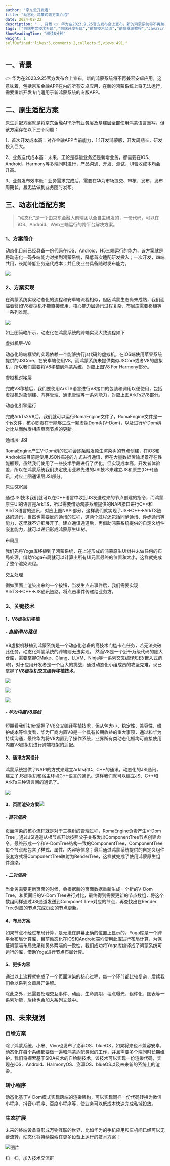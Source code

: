 ```yaml
---
author: "京东云开发者"
title: "动态化-鸿蒙跨端方案介绍"
date: 2024-08-22
description: "一、背景 👉 华为在2023.9.25官方发布会上宣布，新的鸿蒙系统将不再兼容安卓应用，这意味着，包括京东金融APP在内的所有安卓应用，在新的鸿蒙系统上将无法运行，需要重新开发专门适用于新鸿蒙系统的专"
tags: ["前端中文技术社区","前端开发社区","前端技术交流","前端框架教程","JavaScript 学习资源","CSS 技巧与最佳实践","HTML5 最新动态","前端工程师职业发展","开源前端项目","前端技术趋势"]
ShowReadingTime: "阅读8分钟"
weight: 1
selfDefined:"likes:5,comments:2,collects:5,views:491,"
---
```

一、背景
----

👉 华为在2023.9.25官方发布会上宣布，新的鸿蒙系统将不再兼容安卓应用，这意味着，包括京东金融APP在内的所有安卓应用，在新的鸿蒙系统上将无法运行，需要重新开发专门适用于新鸿蒙系统的专版APP。

二、原生适配方案
--------

原生适配方案就是将京东金融APP所有业务层及基建层全部使用鸿蒙语言重写，但该方案存在以下三个问题：

1、首次开发成本高：对齐金融APP当前能力，1:1开发鸿蒙版，开发周期长，研发投入巨大。

2、业务迭代成本高：未来，无论是存量业务还是新增业务，都需要在iOS、Android、Harmony等多端同时进行，产品沟通、开发、测试、UI验收成本均会升高。

3、业务发布效率低：业务需求完成后，需要在华为市场提交、审核、发布，发布周期长，且无法做到业务随时发布。

三、动态化适配方案
---------

> “动态化”是一个由京东金融大前端团队全自主研发的，一份代码，可以在iOS、Android、Web三端运行的跨平台解决方案。

### 1、方案简介

动态化目前已经具备一份代码在iOS、Android、H5三端运行的能力，该方案就是将动态化一码多端能力对接到鸿蒙系统，降低首次适配研发投入；一次开发，四端共用，长期降低业务迭代成本；并且使业务具备随时发布能力。

![](/images/jueJin/d7c396128c92462.png)

### 2、方案实现

在鸿蒙系统实现动态化的流程和安卓端流程相似，但因鸿蒙生态尚未成熟，我们面临着譬如V8虚拟机不能直接使用、核心能力层通讯过程复杂、布局库需要移植等一系列难题。

![](/images/jueJin/528cfe79e9ab452.png)

如上图简略所示，动态化在鸿蒙系统的跨端实现大致流程如下

虚拟机层-V8

动态化跨端框架的实现依赖一个能够执行js代码的虚拟机，在iOS端使用苹果系统提供的JSCore，在安卓端使用V8，而鸿蒙系统未提供类似JSCore或者V8的虚拟机，所以我们需要将V8移植到鸿蒙系统，对应上图V8 For Harmony部分。

虚拟机对接层

完成V8移植后，我们要使用ArkTS语言进行V8接口的包装和调用以便使用，包括虚拟机对象创建、内存管理、通讯管理等一系列能力，对应上图ArkTs2V8部分。

动态化引擎运行

完成ArkTs2V8后，我们就可以运行RomaEngine文件了，RomaEngine文件是一个js文件，核心职责在于能够生成一颗虚拟Dom树(V-Dom)，以及进行V-Dom树对比从而触发相应页面节点的更新。

通讯层-JSI

RomaEngine产生V-Dom树的过程会逐条触发原生渲染树的节点创建，在iOS和Android端目前是使用JSON描述的方式进行通讯，但在大量数据传输场景存在性能瓶颈，虽然我们使用了一些技术手段进行了优化，但实现成本高，开发者体验差，所以在鸿蒙系统我们决定使用业界先进的JSI技术来建立JS和原生(C++)通讯，对应上图通讯层JSI部分。

原生SDK层

通过JSI技术我们就可以在C++语言中收到JS发送过来的节点创建的指令，而鸿蒙原生UI的语言是ArkTS，所以需要借助鸿蒙系统提供的NAPI接口进行C++和ArkTS语言的通讯，对应上图NAPI部分，这样我们就实现了JS→C++→ArkTS链路的通讯，当然也需要反向通讯的过程，这两个过程还包括同步通讯、异步通讯等能力，这里就不详细展开了。建立通讯通道后，再借助鸿蒙系统提供的自定义组件嵌套能力，就可以递归形成鸿蒙原生UI树。

布局层

我们先将Yoga库移植到了鸿蒙系统，在上述形成的鸿蒙原生UI树并未做任何的布局处理，借助Yoga布局就可以计算出所有UI元素最终的位置和大小，这样就完成了整个渲染流程。

交互处理

例如页面上渲染出来的一个按钮，当发生点击事件后，我们需要实现ArkTS→C++→JS通讯链路，将点击事件传递给业务方。

### 3、关键技术

#### 1、V8虚拟机移植

##### \- 自编译V8路线

V8虚拟机移植到鸿蒙系统是一个动态化必备的高技术门槛卡点任务，若无法突破此任务，动态化鸿蒙系统的跨端则无法实现。 然而V8是一个近千万级代码的庞大仓库，需要掌握CMake、Clang、LLVM、Ninja等一系列交叉编译知识(嵌入式范畴)，对于应用开发者是一个巨大的挑战，通过动态化小组成员的攻坚克难，现已掌握了**V8虚拟机交叉编译移植技术**。

![](/images/jueJin/5dba342f451942f.png)

![](/images/jueJin/b88eeb7cabf841d.png)

![](/images/jueJin/80071a709d8841e.png)

##### \- 华为内置V8路线

短期看我们初步掌握了V8交叉编译移植技术，但从包大小、稳定性、兼容性、维护成本等维度看，华为厂商内置V8是一个具有长期收益的重大事项，通过和华为持续沟通，最终华为将V8内置到了操作系统，业界所有类动态化框均可直接使用内置V8虚拟机进行跨端框架的适配。

#### 2、通讯方案设计

鸿蒙系统提供了NAPI的方式来建立Arkts和C、C++的通讯。动态化的JSI通讯，建立了JS虚拟机和宿主环境C++语言的通讯。这样我们就可以建立JS、C++和ArkTs三种语言间的通讯了。

![](/images/jueJin/8dbfdfe78f54467.png)

#### 3、页面渲染方案![](/images/jueJin/24ea51b9ca5f468.png)﻿﻿

##### \- 首次渲染

页面渲染的核心流程就是对于三棵树的管理过程，RomaEngine负责产生V-Dom Tree；通过JSI通道从根节点开始按照父子关系发出ComponentTree节点创建命令，最终形成一个和V-DomTree结构一致的ComponentTree，ComponentTree每个节点都包含了样式、属性、内容等信息；最后通过鸿蒙系统提供的自定义组件嵌套方式将ComponentTree映射为RenderTree，这样就完成了使用鸿蒙原生组件渲染。

##### \- 二次渲染

当业务需要更新页面的时候，会根据新的页面数据重新生成一个新的V-Dom Tree，和页面旧的V-Dom Tree进行对比，最终得到需要更新的节点数组，将这个数组同样通过JSI通道发送到Componet Tree对应的节点，再查找出在Render Tree对应的节点完成页面的节点更新。

#### 4、布局方案

如果节点不经过布局计算，是无法在屏幕正确的位置上显示的，Yoga库是一个跨平台布局计算库，目前动态化在iOS和Android端均使用此库进行布局计算，为保证鸿蒙端布局效果和另外两端的一致性，我们成功将Yoga库编译成了鸿蒙系统可运行的库，借助Yoga进行节点布局计算。

#### 5、更多内容

通过以上流程就完成了一个页面渲染的核心过程，每一个环节都比较复杂，后续我们会以系列文章展开讲解。

除此之外，还需要处理交互事件、动画、生命周期、埋点曝光、组件化、图表等一系列功能，后续也会加入系列文章中。

四、未来规划
------

### 自绘方案

除了鸿蒙系统，小米、Vivo也发布了澎湃OS、blueOS，如果将来也不兼容安卓，动态化在每个系统都要做一遍和鸿蒙适配类似的工作，并且需要多个端同时长期维护。我们将探索基于SKIA技术的自绘制技术，该技术可以实现一份渲染代码，实现在iOS、Android、HarmonyOS、澎湃OS、blueOS以及未来新的系统上的渲染。

### 转小程序

动态化基于V-Dom模式实现跨端的渲染架构，可以实现同样一份代码转换为微信小程序、抖音小程序、百度小程序等，使业务可以低成本快速完成私域投放。

### 生态扩展

未来的终端设备将形成万物互联的世界，比如华为的手机应用和车机间已经可以无缝流转，动态化将持续探索在更多设备上运行的技术方案！

![图片](/images/jueJin/8806388a2e1f4ee.png)

扫一扫，加入技术交流群
